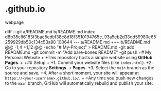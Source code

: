 # .github.io
webpage

diff --git a/README.md b/README.md
index d8b35e86183f3bac5edbf38c8d18f3510194765c..93a5eb2d33dd59980e65259929db50c134c53a98 100644
--- a/README.md
+++ b/README.md
@@ -1,4 +1,12 @@
-echo "# My-Project" > README.md
-git add README.md
-git commit -m "Add bare-bones README"
-git push
+# My Personal Website
+
+This repository hosts a simple website using **GitHub Pages**.
+
+## Setup
+
+1. Commit your website files (like `index.html`).
+2. Go to your repository **Settings** → **Pages**.
+3. Select the `main` branch as the source and save.
+4. After a short moment, your site will appear at `https://<your-username>.github.io/`.
+ 
+Any time you push new changes to the `main` branch, GitHub will automatically rebuild and publish your site.
